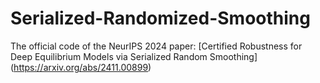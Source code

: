 # Serialized-Randomized-Smoothing
The official code of the NeurIPS 2024 paper: [Certified Robustness for Deep Equilibrium Models via Serialized Random Smoothing] (https://arxiv.org/abs/2411.00899)
